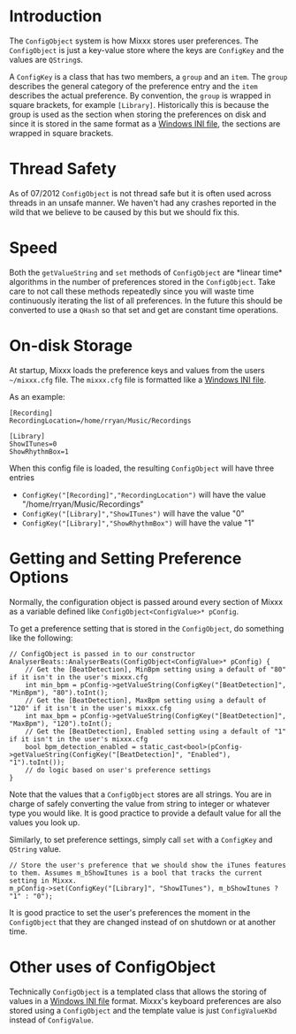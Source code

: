 # Introduction

The `ConfigObject` system is how Mixxx stores user preferences. The
`ConfigObject` is just a key-value store where the keys are `ConfigKey`
and the values are `QString`s.

A `ConfigKey` is a class that has two members, a `group` and an `item`.
The `group` describes the general category of the preference entry and
the `item` describes the actual preference. By convention, the `group`
is wrapped in square brackets, for example `[Library]`. Historically
this is because the group is used as the section when storing the
preferences on disk and since it is stored in the same format as a
[Windows INI file](http://en.wikipedia.org/wiki/INI_file), the sections
are wrapped in square brackets.

# Thread Safety

As of 07/2012 `ConfigObject` is not thread safe but it is often used
across threads in an unsafe manner. We haven't had any crashes reported
in the wild that we believe to be caused by this but we should fix this.

# Speed

Both the `getValueString` and `set` methods of `ConfigObject` are
\*linear time\* algorithms in the number of preferences stored in the
`ConfigObject`. Take care to not call these methods repeatedly since you
will waste time continuously iterating the list of all preferences. In
the future this should be converted to use a `QHash` so that set and get
are constant time operations.

# On-disk Storage

At startup, Mixxx loads the preference keys and values from the users
`~/mixxx.cfg` file. The `mixxx.cfg` file is formatted like a [Windows
INI file](http://en.wikipedia.org/wiki/INI_file).

As an example:

    [Recording]
    RecordingLocation=/home/rryan/Music/Recordings
    
    [Library]
    ShowITunes=0
    ShowRhythmBox=1

When this config file is loaded, the resulting `ConfigObject` will have
three entries

  - `ConfigKey("[Recording]","RecordingLocation")` will have the value
    "/home/rryan/Music/Recordings"
  - `ConfigKey("[Library]","ShowITunes")` will have the value "0"
  - `ConfigKey("[Library]","ShowRhythmBox")` will have the value "1"

# Getting and Setting Preference Options

Normally, the configuration object is passed around every section of
Mixxx as a variable defined like `ConfigObject<ConfigValue>* pConfig`.

To get a preference setting that is stored in the `ConfigObject`, do
something like the following:

    // ConfigObject is passed in to our constructor
    AnalyserBeats::AnalyserBeats(ConfigObject<ConfigValue>* pConfig) {
        // Get the [BeatDetection], MinBpm setting using a default of "80" if it isn't in the user's mixxx.cfg
        int min_bpm = pConfig->getValueString(ConfigKey("[BeatDetection]", "MinBpm"), "80").toInt();
        // Get the [BeatDetection], MaxBpm setting using a default of "120" if it isn't in the user's mixxx.cfg
        int max_bpm = pConfig->getValueString(ConfigKey("[BeatDetection]", "MaxBpm"), "120").toInt();
        // Get the [BeatDetection], Enabled setting using a default of "1" if it isn't in the user's mixxx.cfg
        bool bpm_detection_enabled = static_cast<bool>(pConfig->getValueString(ConfigKey("[BeatDetection]", "Enabled"), "1").toInt());
        // do logic based on user's preference settings
    }

Note that the values that a `ConfigObject` stores are all strings. You
are in charge of safely converting the value from string to integer or
whatever type you would like. It is good practice to provide a default
value for all the values you look up.

Similarly, to set preference settings, simply call `set` with a
`ConfigKey` and `QString` value.

    // Store the user's preference that we should show the iTunes features to them. Assumes m_bShowItunes is a bool that tracks the current setting in Mixxx. 
    m_pConfig->set(ConfigKey("[Library]", "ShowITunes"), m_bShowItunes ? "1" : "0");

It is good practice to set the user's preferences the moment in the
`ConfigObject` that they are changed instead of on shutdown or at
another time.

# Other uses of ConfigObject

Technically `ConfigObject` is a templated class that allows the storing
of values in a [Windows INI file](http://en.wikipedia.org/wiki/INI_file)
format. Mixxx's keyboard preferences are also stored using a
`ConfigObject` and the template value is just `ConfigValueKbd` instead
of `ConfigValue`.
